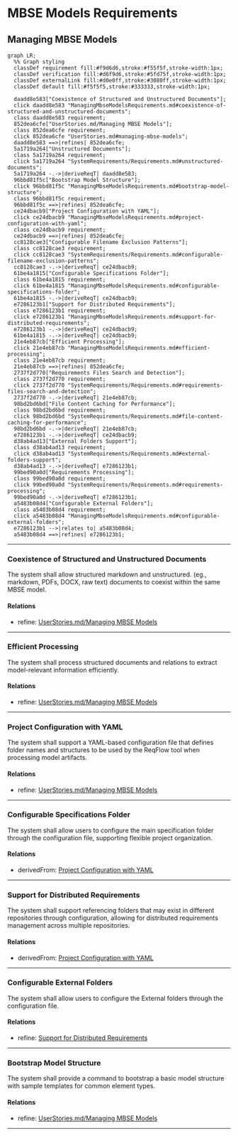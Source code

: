 # MBSE Models Requirements

## Managing MBSE Models
```mermaid
graph LR;
  %% Graph styling
  classDef requirement fill:#f9d6d6,stroke:#f55f5f,stroke-width:1px;
  classDef verification fill:#d6f9d6,stroke:#5fd75f,stroke-width:1px;
  classDef externalLink fill:#d0e0ff,stroke:#3080ff,stroke-width:1px;
  classDef default fill:#f5f5f5,stroke:#333333,stroke-width:1px;

  daadd8e583["Coexistence of Structured and Unstructured Documents"];
  click daadd8e583 "ManagingMbseModelsRequirements.md#coexistence-of-structured-and-unstructured-documents";
  class daadd8e583 requirement;
  852dea6cfe["UserStories.md/Managing MBSE Models"];
  class 852dea6cfe requirement;
  click 852dea6cfe "UserStories.md#managing-mbse-models";
  daadd8e583 ==>|refines| 852dea6cfe;
  5a1719a264["Unstructured Documents"];
  class 5a1719a264 requirement;
  click 5a1719a264 "SystemRequirements/Requirements.md#unstructured-documents";
  5a1719a264 -.->|deriveReqT| daadd8e583;
  96bbd81f5c["Bootstrap Model Structure"];
  click 96bbd81f5c "ManagingMbseModelsRequirements.md#bootstrap-model-structure";
  class 96bbd81f5c requirement;
  96bbd81f5c ==>|refines| 852dea6cfe;
  ce24dbacb9["Project Configuration with YAML"];
  click ce24dbacb9 "ManagingMbseModelsRequirements.md#project-configuration-with-yaml";
  class ce24dbacb9 requirement;
  ce24dbacb9 ==>|refines| 852dea6cfe;
  cc8128cae3["Configurable Filename Exclusion Patterns"];
  class cc8128cae3 requirement;
  click cc8128cae3 "SystemRequirements/Requirements.md#configurable-filename-exclusion-patterns";
  cc8128cae3 -.->|deriveReqT| ce24dbacb9;
  61be4a1815["Configurable Specifications Folder"];
  class 61be4a1815 requirement;
  click 61be4a1815 "ManagingMbseModelsRequirements.md#configurable-specifications-folder";
  61be4a1815 -.->|deriveReqT| ce24dbacb9;
  e7286123b1["Support for Distributed Requirements"];
  class e7286123b1 requirement;
  click e7286123b1 "ManagingMbseModelsRequirements.md#support-for-distributed-requirements";
  e7286123b1 -.->|deriveReqT| ce24dbacb9;
  61be4a1815 -.->|deriveReqT| ce24dbacb9;
  21e4eb87cb["Efficient Processing"];
  click 21e4eb87cb "ManagingMbseModelsRequirements.md#efficient-processing";
  class 21e4eb87cb requirement;
  21e4eb87cb ==>|refines| 852dea6cfe;
  2737f2d770["Requirements Files Search and Detection"];
  class 2737f2d770 requirement;
  click 2737f2d770 "SystemRequirements/Requirements.md#requirements-files-search-and-detection";
  2737f2d770 -.->|deriveReqT| 21e4eb87cb;
  98bd2bd6bd["File Content Caching for Performance"];
  class 98bd2bd6bd requirement;
  click 98bd2bd6bd "SystemRequirements/Requirements.md#file-content-caching-for-performance";
  98bd2bd6bd -.->|deriveReqT| 21e4eb87cb;
  e7286123b1 -.->|deriveReqT| ce24dbacb9;
  d38ab4ad13["External Folders Support"];
  class d38ab4ad13 requirement;
  click d38ab4ad13 "SystemRequirements/Requirements.md#external-folders-support";
  d38ab4ad13 -.->|deriveReqT| e7286123b1;
  99bed90a0d["Requirements Processing"];
  class 99bed90a0d requirement;
  click 99bed90a0d "SystemRequirements/Requirements.md#requirements-processing";
  99bed90a0d -.->|deriveReqT| e7286123b1;
  a5483b08d4["Configurable External Folders"];
  class a5483b08d4 requirement;
  click a5483b08d4 "ManagingMbseModelsRequirements.md#configurable-external-folders";
  e7286123b1 -->|relates to| a5483b08d4;
  a5483b08d4 ==>|refines| e7286123b1;
```

---

### Coexistence of Structured and Unstructured Documents
The system shall allow structured markdown and unstructured. (eg., markdown, PDFs, DOCX, raw text) documents to coexist within the same MBSE model.

#### Relations
  * refine: [UserStories.md/Managing MBSE Models](UserStories.md#managing-mbse-models)

---

### Efficient Processing
The system shall process structured documents and relations to extract model-relevant information efficiently.

#### Relations
  * refine: [UserStories.md/Managing MBSE Models](UserStories.md#managing-mbse-models)

---

### Project Configuration with YAML
The system shall support a YAML-based configuration file that defines folder names and structures to be used by the ReqFlow tool when processing model artifacts.

#### Relations
  * refine: [UserStories.md/Managing MBSE Models](UserStories.md#managing-mbse-models)

---

### Configurable Specifications Folder

The system shall allow users to configure the main specification folder through the configuration file, supporting flexible project organization.

#### Relations
  * derivedFrom: [Project Configuration with YAML](#project-configuration-with-yaml)

---

### Support for Distributed Requirements
The system shall support referencing folders that may exist in different repositories through configuration, allowing for distributed requirements management across multiple repositories.

#### Relations
  * derivedFrom: [Project Configuration with YAML](#project-configuration-with-yaml)

---

### Configurable External Folders
The system shall allow users to configure the External folders through the configuration file.

#### Relations
  * refine: [Support for Distributed Requirements](#support-for-distributed-requirements)

---

### Bootstrap Model Structure
The system shall provide a command to bootstrap a basic model structure with sample templates for common element types.

#### Relations
  * refine: [UserStories.md/Managing MBSE Models](UserStories.md#managing-mbse-models)

---